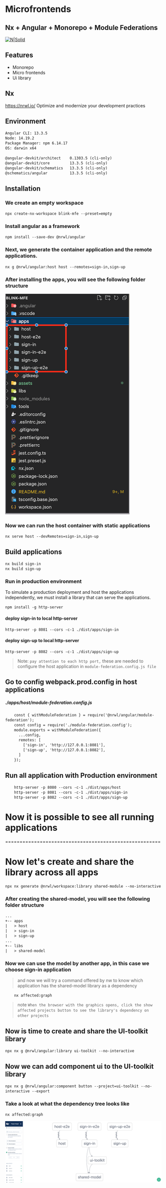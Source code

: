 # Microfrontends
## Nx + Angular + Monorepo + Module Federations

[![N|Solid](https://blinkfitness.atlassian.net/s/azc3hx/b/8/cb2080e9b57127c789a674277a9b7d61/_/jira-logo-scaled.png)]()

## Features
- Monorepo
- Micro frontends
- Ui library
## Nx
https://nrwl.io/
Optimize and modernize your development practices

## Environment
    Angular CLI: 13.3.5
    Node: 14.19.2
    Package Manager: npm 6.14.17
    OS: darwin x64

    @angular-devkit/architect    0.1303.5 (cli-only)
    @angular-devkit/core         13.3.5 (cli-only)
    @angular-devkit/schematics   13.3.5 (cli-only)
    @schematics/angular          13.3.5 (cli-only)
## Installation

### We create an empty workspace
```
npx create-nx-workspace blink-mfe --preset=empty
```
### Install angular as a framework
```
npm install --save-dev @nrwl/angular
```

### Next, we generate the container application and the remote applications.
```
nx g @nrwl/angular:host host --remotes=sign-in,sign-up
```

### After installing the apps, you will see the following folder structure
[![N|structure-application.png](./assets/structure-application.png)]()

### Now we can run the host container with static applications
```
nx serve host --devRemotes=sign-in,sign-up
```

## Build applications
```
nx build sign-in
nx build sign-up
```

### Run in production environment
To simulate a production deployment and host the applications independently, we must install a library that can serve the applications.

```
npm install -g http-server
```

#### deploy sign-in to local http-server
```
http-server -p 8081 --cors -c-1 ./dist/apps/sign-in
```

#### deploy sign-up to local http-server
```
http-server -p 8082 --cors -c-1 ./dist/apps/sign-up
```

> Note: `pay attention to each http port,` these are needed to configure the host application in `module-federation.config.js file`

## Go to config webpack.prod.config in host applications

##### ./apps/host/module-federation.config.js

```
    const { withModuleFederation } = require('@nrwl/angular/module-federation');
    const config = require('./module-federation.config');
    module.exports = withModuleFederation({
      ...config,
      remotes: [
        ['sign-in', 'http://127.0.0.1:8081'],
        ['sign-up', 'http://127.0.0.1:8082'],
      ]
    });
```
## Run all application with Production environment
```
    http-server -p 8080 --cors -c-1 ./dist/apps/host
    http-server -p 8081 --cors -c-1 ./dist/apps/sign-in
    http-server -p 8082 --cors -c-1 ./dist/apps/sign-up
```
# Now it is possible to see all running applications

======================================================

# Now let's create and share the library across all apps
```
npx nx generate @nrwl/workspace:library shared-module --no-interactive
```
### After creating the shared-model, you will see the following folder structure
```
...
+-- apps
|   > host
|   > sign-in
|   > sign-up
...
+-- libs
|   > shared-model
```

### Now we can use the model by another app, in this case we choose sign-in application
> and now we will try a command offered by nw to know which application has the shared-model library as a dependency
```
    nx affected:graph
```
> note `When the browser with the graphics opens, click the show affected projects button to see the library's dependency on other projects`

## Now is time to create and share the UI-toolkit library
```
npx nx g @nrwl/angular:library ui-toolkit --no-interactive
```

## Now we can add component ui to the UI-toolkit library
```
npx nx g @nrwl/angular:component button --project=ui-toolkit --no-interactive --export
```

### Take a look at what the dependency tree looks like
```
nx affected:graph
```
[![N|graph-ui-toolkit.png](./assets/graph-ui-toolkit.png)]()
